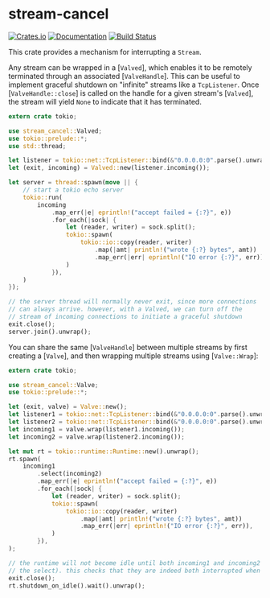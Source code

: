 # stream-cancel

[![Crates.io](https://img.shields.io/crates/v/stream-cancel.svg)](https://crates.io/crates/stream-cancel)
[![Documentation](https://docs.rs/stream-cancel/badge.svg)](https://docs.rs/stream-cancel/)
[![Build Status](https://travis-ci.org/jonhoo/stream-cancel.svg?branch=master)](https://travis-ci.org/jonhoo/stream-cancel)

This crate provides a mechanism for interrupting a `Stream`.

Any stream can be wrapped in a [`Valved`], which enables it to be remotely terminated through
an associated [`ValveHandle`]. This can be useful to implement graceful shutdown on "infinite"
streams like a `TcpListener`. Once [`ValveHandle::close`] is called on the handle for a given
stream's [`Valved`], the stream will yield `None` to indicate that it has terminated.

```rust
extern crate tokio;

use stream_cancel::Valved;
use tokio::prelude::*;
use std::thread;

let listener = tokio::net::TcpListener::bind(&"0.0.0.0:0".parse().unwrap()).unwrap();
let (exit, incoming) = Valved::new(listener.incoming());

let server = thread::spawn(move || {
    // start a tokio echo server
    tokio::run(
        incoming
            .map_err(|e| eprintln!("accept failed = {:?}", e))
            .for_each(|sock| {
                let (reader, writer) = sock.split();
                tokio::spawn(
                    tokio::io::copy(reader, writer)
                        .map(|amt| println!("wrote {:?} bytes", amt))
                        .map_err(|err| eprintln!("IO error {:?}", err)),
                )
            }),
    )
});

// the server thread will normally never exit, since more connections
// can always arrive. however, with a Valved, we can turn off the
// stream of incoming connections to initiate a graceful shutdown
exit.close();
server.join().unwrap();
```

You can share the same [`ValveHandle`] between multiple streams by first creating a [`Valve`],
and then wrapping multiple streams using [`Valve::Wrap`]:

```rust
extern crate tokio;

use stream_cancel::Valve;
use tokio::prelude::*;

let (exit, valve) = Valve::new();
let listener1 = tokio::net::TcpListener::bind(&"0.0.0.0:0".parse().unwrap()).unwrap();
let listener2 = tokio::net::TcpListener::bind(&"0.0.0.0:0".parse().unwrap()).unwrap();
let incoming1 = valve.wrap(listener1.incoming());
let incoming2 = valve.wrap(listener2.incoming());

let mut rt = tokio::runtime::Runtime::new().unwrap();
rt.spawn(
    incoming1
        .select(incoming2)
        .map_err(|e| eprintln!("accept failed = {:?}", e))
        .for_each(|sock| {
            let (reader, writer) = sock.split();
            tokio::spawn(
                tokio::io::copy(reader, writer)
                    .map(|amt| println!("wrote {:?} bytes", amt))
                    .map_err(|err| eprintln!("IO error {:?}", err)),
            )
        }),
);

// the runtime will not become idle until both incoming1 and incoming2 have stopped (due to
// the select). this checks that they are indeed both interrupted when the valve is closed.
exit.close();
rt.shutdown_on_idle().wait().unwrap();
```
